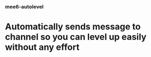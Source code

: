 ### mee6-autolevel

# **Automatically sends message to channel so you can level up easily without any effort**
